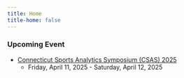 ```yaml
---
title: Home
title-home: false
---
```


### Upcoming Event

+ [Connecticut Sports Analytics Symposium (CSAS) 2025](https://statds.org/events/csas2025/)
  - Friday, April 11, 2025 - Saturday, April 12, 2025
